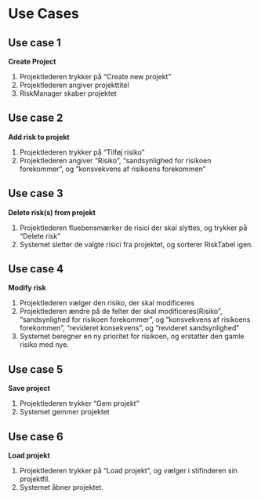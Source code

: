 # Use Cases

## Use case 1 
**Create Project** 

1. Projektlederen trykker på “Create new projekt”<br/>
2. Projektlederen angiver projekttitel<br/>
3. RiskManager skaber projektet<br/>

## Use case 2
**Add risk to projekt**<br/>
1. Projektlederen trykker på “Tilføj risiko” <br/>
2. Projektlederen angiver “Risiko”, “sandsynlighed for risikoen forekommer”, og “konsvekvens af risikoens forekommen”


## Use case 3
**Delete risk(s) from projekt**<br/>
1. Projektlederen fluebensmærker de risici der skal slyttes, og trykker på “Delete risk”<br/>
2. Systemet sletter de valgte risici fra projektet, og sorterer RiskTabel igen.<br/>


## Use case 4
**Modify risk**<br/>
1. Projektlederen vælger den risiko, der skal modificeres<br/>
2. Projektlederen ændre på de felter der skal modificeres(Risiko”, “sandsynlighed for risikoen forekommer”, og “konsvekvens af risikoens forekommen”, “revideret konsekvens”, og “revideret sandsynlighed”<br/>
3. Systemet beregner en ny prioritet for risikoen, og erstatter den gamle risiko med nye.<br/>

## Use case 5
**Save project**<br/>
1. Projektlederen trykker “Gem projekt”<br/>
2. Systemet gemmer projektet<br/>

## Use case 6
**Load projekt**<br/>
1. Projektlederen trykker på “Load projekt”, og vælger i stifinderen sin projektfil.<br/>
2. Systemet åbner projektet.<br/>

